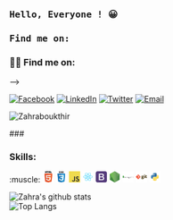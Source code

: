 ### <samp>Hello, Everyone ! :grinning: </samp>

### <samp> Find me on: </samp>
<h3> 🤝🏻 Find me on:</h3>
<!-- <a href="https://www.facebook.com/Zahra.Boukthir" target="_blank">
<img src="https://img.shields.io/badge/facebook%20-%2314354C.svg?&style=for-the-badge&logo=facebook&logoColor=white"/> -->
<!-- </a><a href="https://www.linkedin.com/in/zahra-boukthir-748591185" target="_blank">
<img src="https://img.shields.io/badge/linkedin%20-%2314354C.svg?&style=for-the-badge&logo=linkedin&logoColor=white"/> -->
<!-- </a><a href="https://twitter.com/ZahraBoukthir" target="_blank">
<img src="https://img.shields.io/badge/twitter%20-%2314354C.svg?&style=for-the-badge&logo=twitter&logoColor=white"/>
<!-- </a> -->
<!-- <a href="mailto:zahraboukthir@gmail.com" target="_blank">
<img src="https://img.shields.io/badge/twitter%20-%2314354C.svg?&style=for-the-badge&logo=twitter&logoColor=white"/> -->
<!-- <img src="https://img.shields.io/badge/Email-zahraboukthir@gmail.com?style=for-the-badge&logo=gmail&logoColor=white"> --> -->

<a href="https://www.facebook.com/Zahra.Boukthir"><img alt="Facebook" src="https://img.shields.io/badge/facebook%20-%2314354C.svg-blue?style=flat-square&logo=facebook"></a>
<a href="https://www.linkedin.com/in/zahra-boukthir-748591185"><img alt="LinkedIn" src="https://img.shields.io/badge/zahra-boukthir%20Agarwal-blue?style=flat-square&logo=linkedin"></a>
  <a href="https://twitter.com/ZahraBoukthir"><img alt="Twitter" src="https://img.shields.io/badge/twitter%20-%2314354C.svg-blue?style=flat-square&logo=twitter"></a>
 <a href="mailto:zahraboukthir@gmail.com"><img alt="Email" src="https://img.shields.io/badge/Email-zahraboukth@gmail.com-blue?style=flat-square&logo=gmail"></a>
  <p align="left"> <img src="https://komarev.com/ghpvc/?username=zahraboukthir" alt="Zahraboukthir" /> </p>
### <h3> Skills: </h3>:muscle:
<!-- <img src="https://img.shields.io/badge/python%20-%2314354C.svg?&style=for-the-badge&logo=python&logoColor=white"/> 
<img src="https://img.shields.io/badge/reactjs%20-%23092E20.svg?&style=for-the-badge&logo=reactjs&logoColor=white"/> 
<img src="https://img.shields.io/badge/javascript%20-%23323330.svg?&style=for-the-badge&logo=javascript&logoColor=%23F7DF1E"/> 
<img src="https://img.shields.io/badge/html5%20-%23E34F26.svg?&style=for-the-badge&logo=html5&logoColor=white"/>
<img src="https://img.shields.io/badge/css3%20-%231572B6.svg?&style=for-the-badge&logo=css3&logoColor=white"/> 
<img src="https://img.shields.io/badge/bootstrap%20-%23563D7C.svg?&style=for-the-badge&logo=bootstrap&logoColor=white"/> 
<img src="https://img.shields.io/badge/git%20-%23F05033.svg?&style=for-the-badge&logo=git&logoColor=white"/>    -->
<code><img height="20" src="https://raw.githubusercontent.com/github/explore/80688e429a7d4ef2fca1e82350fe8e3517d3494d/topics/html/html.png"></code>
<code><img height="20" src="https://raw.githubusercontent.com/github/explore/80688e429a7d4ef2fca1e82350fe8e3517d3494d/topics/css/css.png"></code>
<code><img height="20" src="https://raw.githubusercontent.com/github/explore/80688e429a7d4ef2fca1e82350fe8e3517d3494d/topics/javascript/javascript.png"></code>
<code><img height="20" src="https://raw.githubusercontent.com/github/explore/80688e429a7d4ef2fca1e82350fe8e3517d3494d/topics/react/react.png"></code>
<code><img height="20" src="https://raw.githubusercontent.com/github/explore/80688e429a7d4ef2fca1e82350fe8e3517d3494d/topics/bootstrap/bootstrap.png"></code>
<code><img height="20" src="https://raw.githubusercontent.com/github/explore/80688e429a7d4ef2fca1e82350fe8e3517d3494d/topics/nodejs/nodejs.png"></code>
<code><img height="20" src="https://raw.githubusercontent.com/github/explore/80688e429a7d4ef2fca1e82350fe8e3517d3494d/topics/mongodb/mongodb.png"></code>
<code><img height="20" src="https://raw.githubusercontent.com/github/explore/80688e429a7d4ef2fca1e82350fe8e3517d3494d/topics/git/git.png"></code>
<code><img height="20" src="https://raw.githubusercontent.com/github/explore/80688e429a7d4ef2fca1e82350fe8e3517d3494d/topics/python/python.png"></code>
<br />
<!-- [![Zahra's github stats](https://github-readme-stats.vercel.app/api?username=zahraboukthir&hide=stars,issues&count_private=true&show_icons=true&theme=tokyonight)](https://github.com/zahraboukthir/github-readme-stats) <br /> -->

<!-- ![Kelvin's github stats](https://github-readme-stats.vercel.app/api?username=kelvin-mai&show_icons=true&theme=nightowl) -->
<!-- [![Top Langs](https://github-readme-stats.vercel.app/api/top-langs/?username=zahraboukthir&theme=nightowl&hide=html,css&langs_count=7)](https://github.com/zahraboukthir/github-readme-stats)<br /> -->
![Zahra's github stats](https://github-readme-stats.vercel.app/api?username=zahraboukthir&theme=tokyonight&show_icons=true&hide=["issues"])<br />
![Top Langs](https://github-readme-stats.vercel.app/api/top-langs/?username=zahraboukthir&theme=tokyonight&layout=compact)
